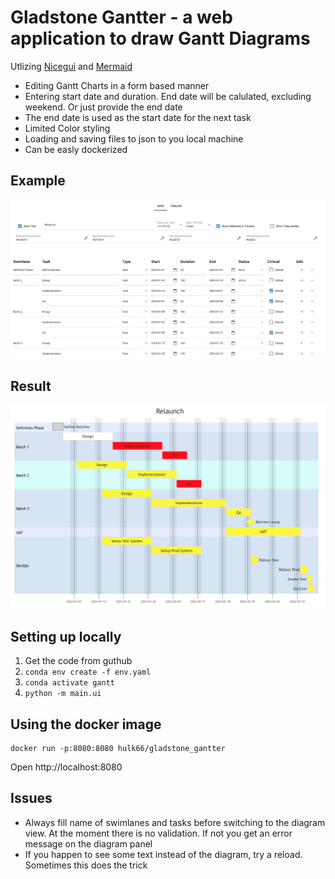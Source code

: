 # Gladstone Gantter - a web application to draw Gantt Diagrams

Utlizing [Nicegui](https://nicegui.io/) and [Mermaid](https://mermaid.js.org/) 

* Editing Gantt Charts in a form based manner
* Entering start date and duration. End date will be calulated, excluding weekend. Or just provide the end date
* The end date is used as the start date for the next task
* Limited Color styling
* Loading and saving files to json to you local machine 
* Can be easly dockerized
## Example
![ ](form.png)

## Result
![Alt text](result.png)

## Setting up locally
1. Get the code from guthub
2. `conda env create -f env.yaml`
3. `conda activate gantt`
4. `python -m main.ui`

## Using the docker image
    docker run -p:8080:8080 hulk66/gladstone_gantter
Open http://localhost:8080    

## Issues
* Always fill name of swimlanes and tasks before switching to the diagram view. At the moment there is no validation. If not you get an error message on the diagram panel
* If you happen to see some text instead of the diagram, try a reload. Sometimes this does the trick


